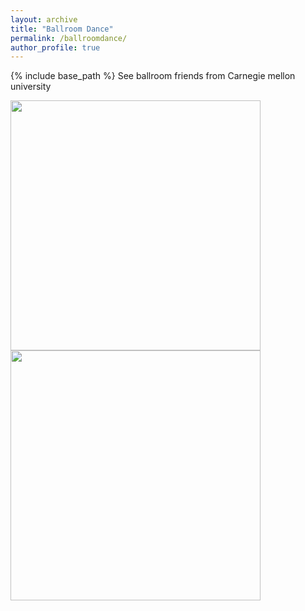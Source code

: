 ```yaml
---
layout: archive
title: "Ballroom Dance"
permalink: /ballroomdance/
author_profile: true
---
```


{% include base_path %}
See ballroom friends from Carnegie mellon university

<img src="https://user-images.githubusercontent.com/66021647/213766328-7201dcc9-ed4d-410e-a7f1-3d75c02b26f4.JPG" width="400">

<img src="https://user-images.githubusercontent.com/66021647/213772713-318e1594-f516-4985-8d0a-4f15989a9da7.JPG" height="400">

